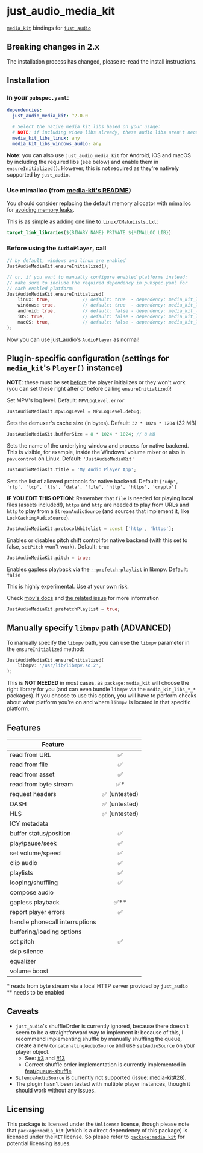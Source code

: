 # just_audio_media_kit

[`media_kit`](https://github.com/media-kit/media-kit) bindings for [`just_audio`](https://github.com/ryanheise/just_audio)

## Breaking changes in 2.x

The installation process has changed, please re-read the install instructions.

## Installation

### In your `pubspec.yaml`:

```yaml
dependencies:
  just_audio_media_kit: ^2.0.0

  # Select the native media_kit libs based on your usage:
  # NOTE: if including video libs already, these audio libs aren't necessary.
  media_kit_libs_linux: any
  media_kit_libs_windows_audio: any
```

**Note**: you can also use `just_audio_media_kit` for Android, iOS and macOS by including the required libs (see below) and enable them in `ensureInitialized()`. However, this is not required as they're natively supported by `just_audio`.

### Use mimalloc (from [media-kit's README](https://github.com/media-kit/media-kit?tab=readme-ov-file#utilize-mimalloc))

You should consider replacing the default memory allocator with [mimalloc](https://github.com/microsoft/mimalloc) for [avoiding memory leaks](https://github.com/media-kit/media-kit/issues/68).

This is as simple as [adding one line to `linux/CMakeLists.txt`](https://github.com/media-kit/media-kit/blob/d02a97ce70b316207db024401fb99e3f4509a250/media_kit_test/linux/CMakeLists.txt#L92-L94):

```cmake
target_link_libraries(${BINARY_NAME} PRIVATE ${MIMALLOC_LIB})
```

### Before using the `AudioPlayer`, call

```dart
// by default, windows and linux are enabled
JustAudioMediaKit.ensureInitialized();

// or, if you want to manually configure enabled platforms instead:
// make sure to include the required dependency in pubspec.yaml for
// each enabled platform!
JustAudioMediaKit.ensureInitialized(
    linux: true,            // default: true  - dependency: media_kit_libs_linux
    windows: true,          // default: true  - dependency: media_kit_libs_windows_audio
    android: true,          // default: false - dependency: media_kit_libs_android_audio
    iOS: true,              // default: false - dependency: media_kit_libs_ios_audio
    macOS: true,            // default: false - dependency: media_kit_libs_macos_audio
);
```

Now you can use just_audio's `AudioPlayer` as normal!

## Plugin-specific configuration (settings for `media_kit`'s `Player()` instance)

**NOTE**: these must be set <u>before</u> the player initializes or they won't work (you can set these right after or before calling `ensureInitialized`)!

Set MPV's log level. Default: `MPVLogLevel.error`

```dart
JustAudioMediaKit.mpvLogLevel = MPVLogLevel.debug;
```

Sets the demuxer's cache size (in bytes). Default: `32 * 1024 * 1204` (32 MB)

```dart
JustAudioMediaKit.bufferSize = 8 * 1024 * 1024; // 8 MB
```

Sets the name of the underlying window and process for native backend. This is visible, for example, inside the Windows' volume mixer or also in `pavucontrol` on Linux. Default: `'JustAudioMediaKit'`

```dart
JustAudioMediaKit.title = 'My Audio Player App';
```

Sets the list of allowed protocols for native backend. Default: `['udp', 'rtp', 'tcp', 'tls', 'data', 'file', 'http', 'https', 'crypto']`

**IF YOU EDIT THIS OPTION**: Remember that `file` is needed for playing local files (assets included!), `https` and `http` are needed to play from URLs and `http` to play from a `StreamAudioSource` (and sources that implement it, like `LockCachingAudioSource`).

```dart
JustAudioMediaKit.protocolWhitelist = const ['http', 'https'];
```

Enables or disables pitch shift control for native backend (with this set to false, `setPitch` won't work). Default: `true`

```dart
JustAudioMediaKit.pitch = true;
```

Enables gapless playback via the [`--prefetch-playlist`](https://mpv.io/manual/stable/#options-prefetch-playlist) in libmpv. Default: `false`

This is highly experimental. Use at your own risk.

Check [mpv's docs](https://mpv.io/manual/stable/#options-prefetch-playlist) and
[the related issue](https://github.com/Pato05/just_audio_media_kit/issues/11) for more information

```dart
JustAudioMediaKit.prefetchPlaylist = true;
```

## Manually specify `libmpv` path (ADVANCED)

To manually specify the `libmpv` path, you can use the `libmpv` parameter in the `ensureInitialized` method:

```dart
JustAudioMediaKit.ensureInitialized(
    libmpv: '/usr/lib/libmpv.so.2',
);
```

This is **NOT NEEDED** in most cases, as `package:media_kit` will choose the right library for you (and can even bundle `libmpv` via the `media_kit_libs_*_*` packages). If you choose to use this option, you will have to perform checks about what platform you're on and where `libmpv` is located in that specific platform.

## Features

| Feature                        |                |
| ------------------------------ | :------------: |
| read from URL                  |       ✅       |
| read from file                 |       ✅       |
| read from asset                |       ✅       |
| read from byte stream          |      ✅\*      |
| request headers                | ✅ (untested)  |
| DASH                           | ✅ (untested)  |
| HLS                            | ✅ (untested)  |
| ICY metadata                   |                |
| buffer status/position         |       ✅       |
| play/pause/seek                |       ✅       |
| set volume/speed               |       ✅       |
| clip audio                     |       ✅       |
| playlists                      |       ✅       |
| looping/shuffling              |       ✅       |
| compose audio                  |                |
| gapless playback               |       ✅\*\*   |
| report player errors           |       ✅       |
| handle phonecall interruptions |                |
| buffering/loading options      |                |
| set pitch                      |       ✅       |
| skip silence                   |                |
| equalizer                      |                |
| volume boost                   |                |

\* reads from byte stream via a local HTTP server provided by `just_audio`
<br>\*\* needs to be enabled

## Caveats

- `just_audio`'s shuffleOrder is currently ignored, because there doesn't seem to be a straightforward way to implement it: because of this, I recommend implementing shuffle by manually shuffling the queue, create a new `ConcatenatingAudioSource` and use `setAudioSource` on your player object.
  - See: [#3](https://github.com/Pato05/just_audio_media_kit/issues/3) and [#13](https://github.com/Pato05/just_audio_media_kit/issues/13)
  - Correct shuffle order implementation is currently implemented in [feat/queue-shuffle](https://github.com/Pato05/just_audio_media_kit/tree/feat/queue-shuffle)
- `SilenceAudioSource` is currently not supported (issue: [media-kit#28](https://github.com/media-kit/media-kit/issues/28)).
- The plugin hasn't been tested with multiple player instances, though it should work without any issues.

## Licensing

This package is licensed under the `Unlicense` license, though
please note that `package:media_kit` (which is a direct dependency of this package) is licensed under the `MIT` license.
So please refer to [`package:media_kit`](https://github.com/media-kit/media-kit) for potential licensing issues.
